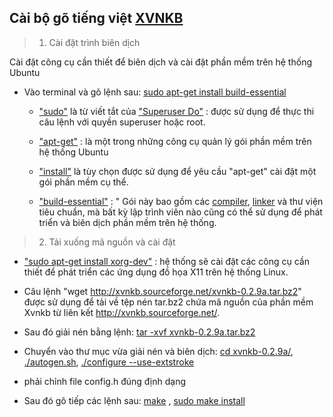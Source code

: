 
## Cài bộ gõ tiếng việt [XVNKB]()

> 1. Cài đặt trình biên dịch

Cài đặt công cụ cần thiết để biên dịch và cài đặt phần mềm trên hệ thống Ubuntu 

- Vào terminal và gõ lệnh sau: [sudo apt-get install build-essential]()

  - ["sudo"]() là từ viết tắt của ["Superuser Do"]() : được sử dụng để thực thi câu lệnh với quyền superuser hoặc root.

  - ["apt-get"]() : là một trong những công cụ quản lý gói phần mềm trên hệ thống Ubuntu

  - ["install"]() là tùy chọn được sử dụng để yêu cầu "apt-get" cài đặt một gói phần mềm cụ thể.

  - ["build-essential"]() : " Gói này bao gồm các [compiler](), [linker]() và thư viện tiêu chuẩn, mà bất kỳ lập trình viên nào cũng có thể sử dụng để phát triển và biên dịch phần mềm trên hệ thống.


> 2. Tải xuống mã nguồn và cài đặt

- ["sudo apt-get install xorg-dev"]() : hệ thống sẽ cài đặt các công cụ cần thiết để phát triển các ứng dụng đồ họa X11 trên hệ thống Linux.

- Câu lệnh "wget http://xvnkb.sourceforge.net/xvnkb-0.2.9a.tar.bz2" được sử dụng để tải về tệp nén tar.bz2 chứa mã nguồn của phần mềm Xvnkb từ liên kết http://xvnkb.sourceforge.net/.

- Sau đó giải nén bằng lệnh: [tar -xvf xvnkb-0.2.9a.tar.bz2]()

- Chuyển vào thư mục vừa giải nén và biên dịch: [cd xvnkb-0.2.9a/](), [./autogen.sh](), [./configure --use-extstroke]()

- phải chỉnh file config.h đúng định dạng

- Sau đó gõ tiếp các lệnh sau: [make]() , [sudo make install]()